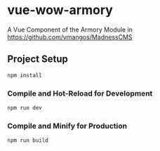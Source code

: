 # vue-wow-armory

A Vue Component of the Armory Module in https://github.com/vmangos/MadnessCMS

## Project Setup

```sh
npm install
```

### Compile and Hot-Reload for Development

```sh
npm run dev
```

### Compile and Minify for Production

```sh
npm run build
```

